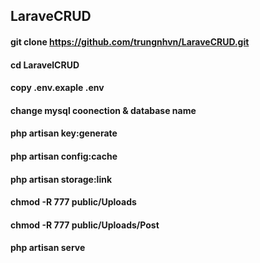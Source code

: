 ## LaraveCRUD

#### git clone https://github.com/trungnhvn/LaraveCRUD.git

#### cd LaravelCRUD
 
#### copy .env.exaple .env
 
#### change mysql coonection & database name
 
#### php artisan key:generate
 
#### php artisan config:cache
 
#### php artisan storage:link
 
#### chmod -R 777 public/Uploads
#### chmod -R 777 public/Uploads/Post 
 
#### php artisan serve
 
 
